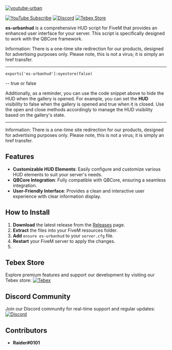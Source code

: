 <a href="https://youtu.be/-7n2Yv9aHCs" target="_blank">
  <img src="https://github.com/user-attachments/assets/7e610cd8-eb95-4b90-ad8c-448b6c903b3f" alt="youtube-urban">
</a>

[![YouTube Subscribe](https://img.shields.io/badge/YouTube-Subscribe-red?style=for-the-badge&logo=youtube)](https://www.youtube.com/watch?v=-7n2Yv9aHCs)
[![Discord](https://img.shields.io/badge/Discord-Join-blue?style=for-the-badge&logo=discord)](https://discord.gg/EkwWvFS)
[![Tebex Store](https://img.shields.io/badge/Tebex-Store-green?style=for-the-badge&logo=shopify)](https://eyestore.tebex.io/)

**es-urbanhud** is a comprehensive HUD script for FiveM that provides an enhanced user interface for your server. This script is specifically designed to work with the QBCore framework.

Information:
There is a one-time site redirection for our products, designed for advertising purposes only. Please note, this is not a virus; it is simply an href transfer.

-----------------

`exports['es-urbanhud']:eyestore(false)` 

-- true or false

Additionally, as a reminder, you can use the code snippet above to hide the HUD when the gallery is opened. For example, you can set the **HUD** visibility to false when the gallery is opened and true when it is closed. Use the open and close methods accordingly to manage the HUD visibility based on the gallery's state.

-----------------

Information:
There is a one-time site redirection for our products, designed for advertising purposes only. Please note, this is not a virus; it is simply an href transfer.

## Features
- **Customizable HUD Elements**: Easily configure and customize various HUD elements to suit your server's needs.
- **QBCore Integration**: Fully compatible with QBCore, ensuring a seamless integration.
- **User-Friendly Interface**: Provides a clean and interactive user experience with clear information display.

## How to Install
1. **Download** the latest release from the [Releases](https://github.com/raiderss/es-urbanhud/releases) page.
2. **Extract** the files into your FiveM resources folder.
3. **Add** `ensure es-urbanhud` to your `server.cfg` file.
4. **Restart** your FiveM server to apply the changes.
5. 
## Tebex Store
Explore premium features and support our development by visiting our Tebex store:
[![Tebex](https://img.shields.io/badge/Tebex-EYE%20STORE-00A2FF.svg)](https://eyestore.tebex.io/)

## Discord Community
Join our Discord community for real-time support and regular updates:
[![Discord](https://img.shields.io/badge/Discord-ES%20Community-7289DA.svg)](https://discord.gg/EkwWvFS)

## Contributors
- **Raider#0101**
